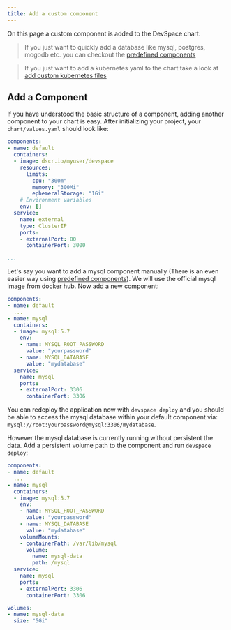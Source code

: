 ```yaml
---
title: Add a custom component
---
```


On this page a custom component is added to the DevSpace chart.

> If you just want to quickly add a database like mysql, postgres, mogodb etc. you can checkout the [predefined components](/docs/customization/predefined-components)

> If you just want to add a kubernetes yaml to the chart take a look at [add custom kubernetes files](/docs/customization/custom-manifests)

## Add a Component

If you have understood the basic structure of a component, adding another component to your chart is easy. After initializing your project, your `chart/values.yaml` should look like: 

```yaml
components:
- name: default
  containers:
  - image: dscr.io/myuser/devspace
    resources:
      limits:
        cpu: "300m"
        memory: "300Mi"
        ephemeralStorage: "1Gi"
    # Environment variables
    env: []
  service:
    name: external
    type: ClusterIP
    ports:
    - externalPort: 80
      containerPort: 3000

...
```

Let's say you want to add a mysql component manually (There is an even easier way using [predefined components](/docs/customization/predefined-components)). We will use the official mysql image from docker hub. Now add a new component:

```yaml
components:
- name: default
  ...
- name: mysql
  containers:
  - image: mysql:5.7
    env:
    - name: MYSQL_ROOT_PASSWORD
      value: "yourpassword"
    - name: MYSQL_DATABASE
      value: "mydatabase"
  service:
    name: mysql
    ports:
    - externalPort: 3306
      containerPort: 3306
```

You can redeploy the application now with `devspace deploy` and you should be able to access the mysql database within your default component via: `mysql://root:yourpassword@mysql:3306/mydatabase`.  

However the mysql database is currently running without persistent the data. Add a persistent volume path to the component and run `devspace deploy`:

```yaml
components:
- name: default
  ...
- name: mysql
  containers:
  - image: mysql:5.7
    env:
    - name: MYSQL_ROOT_PASSWORD
      value: "yourpassword"
    - name: MYSQL_DATABASE
      value: "mydatabase"
    volumeMounts:
    - containerPath: /var/lib/mysql
      volume:
        name: mysql-data
        path: /mysql
  service:
    name: mysql
    ports:
    - externalPort: 3306
      containerPort: 3306

volumes:
- name: mysql-data
  size: "5Gi"
```
